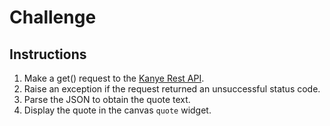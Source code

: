 # Challenge

## Instructions
1. Make a get() request to the [Kanye Rest API](https://api.kanye.rest).
2. Raise an exception if the request returned an unsuccessful status code.
3. Parse the JSON to obtain the quote text.
4. Display the quote in the canvas `quote` widget.
